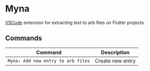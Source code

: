 # Myna

[VSCode](https://code.visualstudio.com/) extension for extracting text to arb files on Flutter projects.

## Commands

| Command                              | Description          |
| ------------------------------------ | -------------------- |
| `Myna: Add new entry to arb files`   | Create new entry     |
